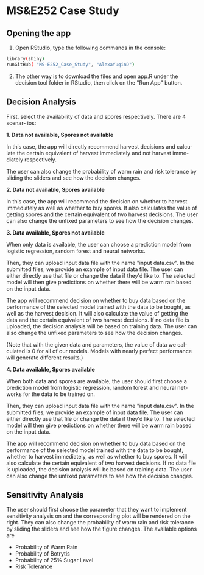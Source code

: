 # MS&E252 Case Study

## Opening the app
1. Open RStudio, type the following commands in the console:

```bash
library(shiny)
runGitHub( "MS-E252_Case_Study", "AlexaYuqinD")
```

2. The other way is to download the files and open app.R under
the decision tool folder in RStudio, then click on the "Run App" button.

## Decision Analysis
First, select the availability of data and spores respectively. There are 4 scenar-
ios:

**1. Data not available, Spores not available**

In this case, the app will directly recommend harvest decisions and calcu-
late the certain equivalent of harvest immediately and not harvest imme-
diately respectively.

The user can also change the probability of warm rain and risk tolerance
by sliding the sliders and see how the decision changes.

**2. Data not available, Spores available**

In this case, the app will recommend the decision on whether to harvest
immediately as well as whether to buy spores. It also calculates the value
of getting spores and the certain equivalent of two harvest decisions.
The user can also change the unfixed parameters to see how the decision
changes.

**3. Data available, Spores not available**

When only data is available, the user can choose a prediction model from
logistic regression, random forest and neural networks.

Then, they can upload input data file with the name "input data.csv". In
the submitted files, we provide an example of input data file. The user
can either directly use that file or change the data if they'd like to.
The selected model will then give predictions on whether there will be
warm rain based on the input data.

The app will recommend decision on whether to buy data based on the
performance of the selected model trained with the data to be bought, as
well as the harvest decision. It will also calculate the value of getting the data and the certain equivalent of two harvest decisions. If no data file is uploaded, the decision analysis will be based on training data.
The user can also change the unfixed parameters to see how the decision
changes.

(Note that with the given data and parameters, the value of data we cal-
culated is 0 for all of our models. Models with nearly perfect performance
will generate different results.)

**4. Data available, Spores available**

When both data and spores are available, the user should first choose a
prediction model from logistic regression, random forest and neural net-
works for the data to be trained on.

Then, they can upload input data file with the name "input data.csv". In
the submitted files, we provide an example of input data file. The user
can either directly use that file or change the data if they'd like to.
The selected model will then give predictions on whether there will be
warm rain based on the input data.

The app will recommend decision on whether to buy data based on the
performance of the selected model trained with the data to be bought,
whether to harvest immediately, as well as whether to buy spores. It will
also calculate the certain equivalent of two harvest decisions. If no data
file is uploaded, the decision analysis will be based on training data.
The user can also change the unfixed parameters to see how the decision
changes.

## Sensitivity Analysis

The user should first choose the parameter that they want to implement sensitivity analysis on and the corresponding plot will be rendered on the right. They can also change the probability of warm rain and risk tolerance by sliding the sliders and see how the figure changes. The available options are 

- Probability of Warm Rain
- Probability of Botrytis
- Probability of 25% Sugar Level
- Risk Tolerance


